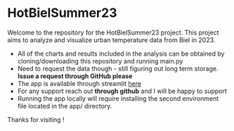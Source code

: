 # HotBielSummer23

Welcome to the repository for the HotBielSummer23 project. This project aims to analyze and visualize urban temperature data from Biel in 2023.

- All of the charts and results included in the analysis can be obtained by cloning/downloading this repository and running main.py
- Need to request the data though - still figuring out long term storage. **Issue a request through GitHub please**
- The app is available through streamlit [here](ttps://hotbielsummer23.streamlit.app)
- For any support reach out **through github** and I will be happy to support
- Running the app locally will require installing the second environment file located in the app/ directory.

Thanks for visiting !
